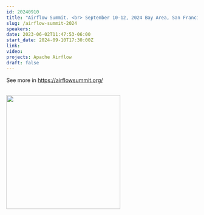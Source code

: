 ```yaml
---
id: 20240910
title: "Airflow Summit. <br> September 10-12, 2024 Bay Area, San Francisco"
slug: /airflow-summit-2024
speakers:
date: 2023-06-02T11:47:53-06:00
start_date: 2024-09-10T17:30:00Z
link:  
video: 
projects: Apache Airflow
draft: false
---
```


See more in https://airflowsummit.org/

<br>

<a href="https://airflowsummit.org/" target="_blank">
<img src="/../images/carousel/Airflow.png" class="img-fluid mx-auto d-block" width="300">
</a>
